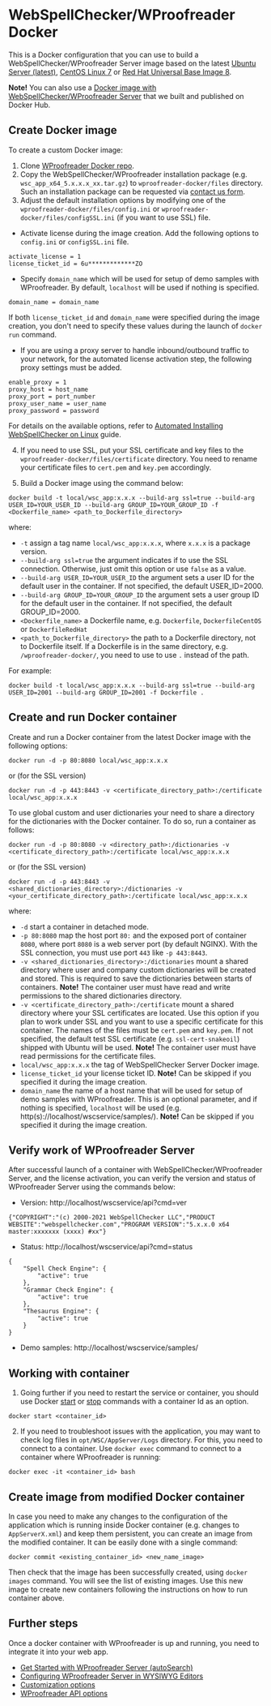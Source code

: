 # WebSpellChecker/WProofreader Docker

This is a Docker configuration that you can use to build a WebSpellChecker/WProofreader Server image based on the latest [Ubuntu Server (latest)](https://hub.docker.com/_/ubuntu), [CentOS Linux 7](https://hub.docker.com/_/centos) or [Red Hat Universal Base Image 8](https://hub.docker.com/r/redhat/ubi8).

**Note!** You can also use a [Docker image with WebSpellChecker/WProofreader Server](https://hub.docker.com/r/webspellchecker/wproofreader) that we built and published on Docker Hub.

## Create Docker image

To create a custom Docker image: 

1. Clone [WProofreader Docker repo](https://github.com/WebSpellChecker/wproofreader-docker).
2. Copy the WebSpellChecker/WProofreader installation package (e.g. `wsc_app_x64_5.x.x.x_xx.tar.gz`) to `wproofreader-docker/files` directory. Such an installation package can be requested via [contact us form](https://webspellchecker.com/contact-us/).
3. Adjust the default installation options by modifying one of the `wproofreader-docker/files/config.ini` or `wproofreader-docker/files/configSSL.ini` (if you want to use SSL) file. 

* Activate license during the image creation. Add the following options to `config.ini` or `configSSL.ini` file.

```
activate_license = 1
license_ticket_id = 6u*************ZO
```
* Specify `domain_name` which will be used for setup of demo samples with WProofreader. By default, `localhost` will be used if nothing is specified.

```
domain_name = domain_name
```

If both `license_ticket_id` and `domain_name` were specified during the image creation, you don't need to specify these values during the launch of `docker run` command.

* If you are using a proxy server to handle inbound/outbound traffic to your network, for the automated license activation step, the following proxy settings must be added. 

```
enable_proxy = 1
proxy_host = host_name
proxy_port = port_number
proxy_user_name = user_name
proxy_password = password
```

For details on the available options, refer to [Automated Installing WebSpellChecker on Linux](https://docs.webspellchecker.net/display/WebSpellCheckerServer55x/Automated+Installing+WebSpellChecker+on+Linux) guide.

4. If you need to use SSL, put your SSL certificate and key files to the `wproofreader-docker/files/certificate` directory. You need to rename your certificate files to `cert.pem` and `key.pem` accordingly.

5. Build a Docker image using the command below:

```
docker build -t local/wsc_app:x.x.x --build-arg ssl=true --build-arg USER_ID=YOUR_USER_ID --build-arg GROUP_ID=YOUR_GROUP_ID -f <Dockerfile_name> <path_to_Dockerfile_directory>
```

where:

* `-t` assign a tag name `local/wsc_app:x.x.x`, where `x.x.x` is a package version.
* `--build-arg ssl=true` the argument indicates if to use the SSL connection. Otherwise, just omit this option or use `false` as a value.
* `--build-arg USER_ID=YOUR_USER_ID` the argument sets a user ID for the default user in the container. If not specified, the default USER_ID=2000.
* `--build-arg GROUP_ID=YOUR_GROUP_ID` the argument sets a user group ID for the default user in the container.  If not specified, the default GROUP_ID=2000.
* `<Dockerfile_name>` a Dockerfile name, e.g. `Dockerfile`, `DockerfileCentOS` or `DockerfileRedHat`
* `<path_to_Dockerfile_directory>` the path to a Dockerfile directory, not to Dockerfile itself. If a Dockerfile is in the same directory, e.g. `/wproofreader-docker/`, you need to use to use `.` instead of the path.

For example:

```
docker build -t local/wsc_app:x.x.x --build-arg ssl=true --build-arg USER_ID=2001 --build-arg GROUP_ID=2001 -f Dockerfile .
```

## Create and run Docker container

Create and run a Docker container from the latest Docker image with the following options:

```
docker run -d -p 80:8080 local/wsc_app:x.x.x
```

or (for the SSL version)

```
docker run -d -p 443:8443 -v <certificate_directory_path>:/certificate local/wsc_app:x.x.x
```

To use global custom and user dictionaries your need to share a directory for the dictionaries with the Docker container. To do so, run a container as follows:

```
docker run -d -p 80:8080 -v <directory_path>:/dictionaries -v <certificate_directory_path>:/certificate local/wsc_app:x.x.x
```

or (for the SSL version)

```
docker run -d -p 443:8443 -v <shared_dictionaries_directory>:/dictionaries -v <your_certificate_directory_path>:/certificate local/wsc_app:x.x.x
```

where:

* `-d` start a container in detached mode.
* `-p 80:8080` map the host port `80:` and the exposed port of container `8080`, where port `8080` is a web server port (by default NGINX). With the SSL connection, you must use port `443` like `-p 443:8443`. 
* `-v <shared_dictionaries_directory>:/dictionaries` mount a shared directory where user and company custom dictionaries will be created and stored. This is required to save the dictionaries between starts of containers. **Note!** The container user must have read and write permissions to the shared dictionaries directory.
* `-v <certificate_directory_path>:/certificate` mount a shared directory where your SSL certificates are located. Use this option if you plan to work under SSL and you want to use a specific certificate for this container. The names of the files must be `cert.pem` and `key.pem`. If not specified, the default test SSL certificate (e.g. `ssl-cert-snakeoil`) shipped with Ubuntu will be used.  **Note!** The container user must have read permissions for the certificate files.
* `local/wsc_app:x.x.x` the tag of WebSpellChecker Server Docker image.
* `license_ticket_id` your license ticket ID. **Note!** Can be skipped if you specified it during the image creation.
* `domain_name` the name of a host name that will be used for setup of demo samples with WProofreader. This is an optional parameter, and if nothing is specified, `localhost` will be used (e.g. http(s)://localhost/wscservice/samples/). **Note!** Can be skipped if you specified it during the image creation.

## Verify work of WProofreader Server

After successful launch of a container with WebSpellChecker/WProofreader Server, and the license activation, you can verify the version and status of WProofreader Server using the commands below:

* Version: http://localhost/wscservice/api?cmd=ver

```{"COPYRIGHT":"(c) 2000-2021 WebSpellChecker LLC","PRODUCT WEBSITE":"webspellchecker.com","PROGRAM VERSION":"5.x.x.0 x64 master:xxxxxxx (xxxx) #xx"}```

* Status: http://localhost/wscservice/api?cmd=status

```
{
    "Spell Check Engine": {
        "active": true
    },
    "Grammar Check Engine": {
        "active": true
    },
    "Thesaurus Engine": {
        "active": true
    }
}
```

* Demo samples: http://localhost/wscservice/samples/


## Working with container

1. Going further if you need to restart the service or container, you should use Docker [start](https://docs.docker.com/engine/reference/commandline/start/) or [stop](https://docs.docker.com/engine/reference/commandline/stop/) commands with a container Id as an option.

```
docker start <container_id>
```

2. If you need to troubleshoot issues with the application, you may want to check log files in `opt/WSC/AppServer/Logs` directory. For this, you need to connect to a container. Use `docker exec` command to connect to a container where WProofreader is running:

```
docker exec -it <container_id> bash
```

## Create image from modified Docker container

In case you need to make any changes to the configuration of the application which is running inside Docker container (e.g. changes to `AppServerX.xml`) and keep them persistent, you can create an image from the modified container. It can be easily done with a single command:

```
docker commit <existing_container_id> <new_name_image>
```

Then check that the image has been successfully created, using `docker images` command. You will see the list of existing images. Use this new image to create new containers following the instructions on how to run container above.


## Further steps

Once a docker container with WProofreader is up and running, you need to integrate it into your web app.

* [Get Started with WProofreader Server (autoSearch)](https://docs.webspellchecker.net/pages/viewpage.action?pageId=454919195)
* [Configuring WProofreader Server in WYSIWYG Editors](https://docs.webspellchecker.net/display/WebSpellCheckerServer55x/Configuring+WProofreader+Server+in+WYSIWYG+Editors)
* [Customization options](https://docs.webspellchecker.net/display/WebSpellCheckerServer55x/WProofreader+Customization+Options)
* [WProofreader API options](https://webspellchecker.com/docs/api/wscbundle/Options.html)
